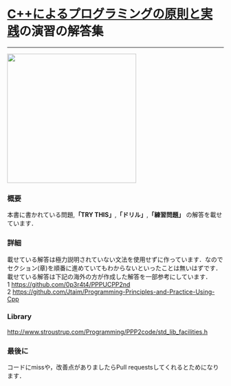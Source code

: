 # [C++によるプログラミングの原則と実践](https://www.amazon.co.jp/C-%E3%81%AB%E3%82%88%E3%82%8B%E3%83%97%E3%83%AD%E3%82%B0%E3%83%A9%E3%83%9F%E3%83%B3%E3%82%B0%E3%81%AE%E5%8E%9F%E5%89%87%E3%81%A8%E5%AE%9F%E8%B7%B5-Bjarne-Stroustrup/dp/4048930516)の演習の解答集 
***
<img src="https://images-na.ssl-images-amazon.com/images/I/71OVBzJZBgL.jpg" width="300px"><br>
### 概要<br>
本書に書かれている問題,**「TRY THIS」**,**「ドリル」**,**「練習問題」** の解答を載せています．
### 詳細<br>
載せている解答は極力説明されていない文法を使用せずに作っています．なのでセクション(章)を順番に進めていてもわからないといったことは無いはずです．<br>
載せている解答は下記の海外の方が作成した解答を一部参考にしています．<br>1 https://github.com/0p3r4t4/PPPUCPP2nd<br>2 https://github.com/Jtaim/Programming-Principles-and-Practice-Using-Cpp<br>
### Library<br>
http://www.stroustrup.com/Programming/PPP2code/std_lib_facilities.h
### 最後に<br>
コードにmissや，改善点がありましたらPull requestsしてくれるとためになります．
